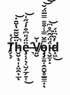 # T̸̗̖̙͗́̽ḧ̵̬̮̝̘̩̣͖̯̟̲̅̆̃̃̔̆̄̇̚͝ͅȩ̶͔̦̖͔̺̗̲̗͍̜̈̈́̎͆͒̓́̋͑͜͝ ̶͉̑V̸͍̮̍̆o̵̡̡̫̱͔̯̭̮̥̲͇̼̣̿̆̿̾͒͌̿̅̈́̌͝͝ͅḯ̴̖̬̫͓̝̈́̑͆̊͆͝d̵͓͖̓̏͆̈́͜
